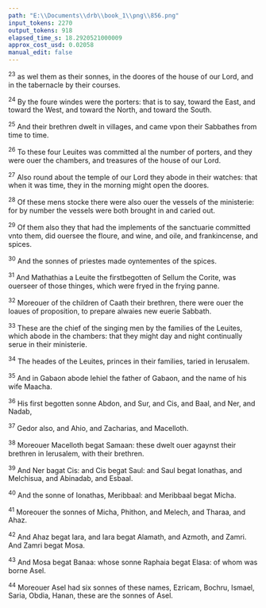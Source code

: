 ```yaml
---
path: "E:\\Documents\\drb\\book_1\\png\\856.png"
input_tokens: 2270
output_tokens: 918
elapsed_time_s: 18.2920521000009
approx_cost_usd: 0.02058
manual_edit: false
---
```

<sup>23</sup> as wel them as their sonnes, in the doores of the house of our Lord, and in the tabernacle by their courses.

<sup>24</sup> By the foure windes were the porters: that is to say, toward the East, and toward the West, and toward the North, and toward the South.

<sup>25</sup> And their brethren dwelt in villages, and came vpon their Sabbathes from time to time.

<sup>26</sup> To these four Leuites was committed al the number of porters, and they were ouer the chambers, and treasures of the house of our Lord.

<sup>27</sup> Also round about the temple of our Lord they abode in their watches: that when it was time, they in the morning might open the doores.

<sup>28</sup> Of these mens stocke there were also ouer the vessels of the ministerie: for by number the vessels were both brought in and caried out.

<sup>29</sup> Of them also they that had the implements of the sanctuarie committed vnto them, did ouersee the floure, and wine, and oile, and frankincense, and spices.

<sup>30</sup> And the sonnes of priestes made oyntementes of the spices.

<sup>31</sup> And Mathathias a Leuite the firstbegotten of Sellum the Corite, was ouerseer of those thinges, which were fryed in the frying panne.

<sup>32</sup> Moreouer of the children of Caath their brethren, there were ouer the loaues of proposition, to prepare alwaies new euerie Sabbath.

<sup>33</sup> These are the chief of the singing men by the families of the Leuites, which abode in the chambers: that they might day and night continually serue in their ministerie.

<sup>34</sup> The heades of the Leuites, princes in their families, taried in Ierusalem.

<sup>35</sup> And in Gabaon abode Iehiel the father of Gabaon, and the name of his wife Maacha.

<sup>36</sup> His first begotten sonne Abdon, and Sur, and Cis, and Baal, and Ner, and Nadab,

<sup>37</sup> Gedor also, and Ahio, and Zacharias, and Macelloth.

<sup>38</sup> Moreouer Macelloth begat Samaan: these dwelt ouer agaynst their brethren in Ierusalem, with their brethren.

<sup>39</sup> And Ner bagat Cis: and Cis begat Saul: and Saul begat Ionathas, and Melchisua, and Abinadab, and Esbaal.

<sup>40</sup> And the sonne of Ionathas, Meribbaal: and Meribbaal begat Micha.

<sup>41</sup> Moreouer the sonnes of Micha, Phithon, and Melech, and Tharaa, and Ahaz.

<sup>42</sup> And Ahaz begat Iara, and Iara begat Alamath, and Azmoth, and Zamri. And Zamri begat Mosa.

<sup>43</sup> And Mosa begat Banaa: whose sonne Raphaia begat Elasa: of whom was borne Asel.

<sup>44</sup> Moreouer Asel had six sonnes of these names, Ezricam, Bochru, Ismael, Saria, Obdia, Hanan, these are the sonnes of Asel.
